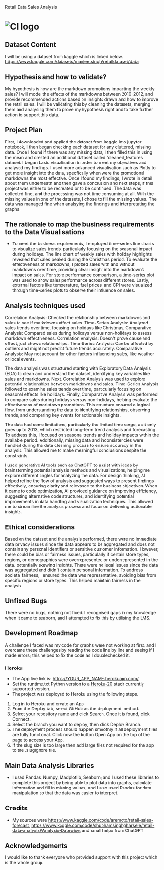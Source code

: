 Retail Data Sales Analysis


# ![CI logo](https://codeinstitute.s3.amazonaws.com/fullstack/ci_logo_small.png)


## Dataset Content
I will be using a dataset from kaggle which is linked below. https://www.kaggle.com/datasets/manjeetsingh/retaildataset/data



## Hypothesis and how to validate?
My hypothesis is how are the markdown promotions impacting the weekly sales? I will model the effects of the markdowns between 2010-2012, and provide recommended actions based on insights drawn and how to improve the retail sales. I will be validating this by cleaning the datasets, merging them and analysing them to prove my hypothesis right and to take further action to support this data. 

## Project Plan
First, I downloaded and applied the dataset from kaggle into jupyter notebook, I then began checking each dataset for any cluttered, missing data. Once I found if there was any missing data, I then filled this in using the mean and created an additional dataset called 'cleaned_features' dataset. I began basic visualisation in order to meet my objectives and analysed my findings. I used more advanced visualisation such as Plotly to get more insight into the data, specfically when were the promotional markdowns the most effective. Once I found my findings, I wrote in detail about them underneath and then gave a conclusion and next steps, if this project was either to be recreated or to be continued.
The data was collected fine, and the processing was not time consuming at all. With the missing values in one of the datasets, I chose to fill the missing values. The data was managed fine when analsying the findings and interpretating the graphs.


## The rationale to map the business requirements to the Data Visualisations
* To meet the business requirements, I employed time-series line charts to visualize sales trends, particularly focusing on the seasonal impact during holidays. The line chart of weekly sales with holiday highlights revealed that sales peaked during the Christmas period. To evaluate the effectiveness of markdowns, I plotted sales with and without markdowns over time, providing clear insight into the markdown’s impact on sales. For store performance comparison, a time-series plot was used to show sales performance across different stores. Lastly, external factors like temperature, fuel prices, and CPI were visualized through time-series plots to observe their influence on sales.

## Analysis techniques used
Correlation Analysis: Checked the relationship between markdowns and sales to see if markdowns affect sales.
Time-Series Analysis: Analyzed sales trends over time, focusing on holidays like Christmas.
Comparative Analysis: Compared sales during holidays versus non-holidays to assess markdown effectiveness.
Correlation Analysis: Doesn't prove cause and effect, just shows relationships.
Time-Series Analysis: Can be affected by outliers and might not predict future trends accurately.
Comparative Analysis: May not account for other factors influencing sales, like weather or local events.

The data analysis was structured starting with Exploratory Data Analysis (EDA) to clean and understand the dataset, identifying key variables like sales and markdowns. Next, Correlation Analysis was used to explore potential relationships between markdowns and sales. Time-Series Analysis followed to examine sales trends over time, particularly focusing on seasonal effects like holidays. Finally, Comparative Analysis was performed to compare sales during holidays versus non-holidays, helping evaluate the effectiveness of markdown promotions. This structure ensured a logical flow, from understanding the data to identifying relationships, observing trends, and comparing key events for actionable insights.

The data had some limitations, particularly the limited time range, as it only goes up to 2013, which restricted long-term trend analysis and forecasting. To address this, I focused on seasonal trends and holiday impacts within the available period. Additionally, missing data and inconsistencies were handled during the data cleaning process to ensure accuracy in the analysis. This allowed me to make meaningful conclusions despite the constraints.

I used generative AI tools such as ChatGPT to assist with ideas by brainstorming potential analysis methods and visualizations, helping me explore different angles for analyzing the data. For design thinking, AI helped refine the flow of analysis and suggested ways to present findings effectively, ensuring clarity and relevance to the business objectives. When it came to code optimization, AI provided guidance on improving efficiency, suggesting alternative code structures, and identifying potential improvements in data handling and visualization techniques. This allowed me to streamline the analysis process and focus on delivering actionable insights.

## Ethical considerations
Based on the dataset and the analysis performed, there were no immediate data privacy issues since the data appears to be aggregated and does not contain any personal identifiers or sensitive customer information. However, there could be bias or fairness issues, particularly if certain store types, regions, or demographics were overrepresented or underrepresented in the data, potentially skewing insights.
There were no legal issues since the data was aggregated and didn't contain personal information. To address societal fairness, I ensured the data was representative, avoiding bias from specific regions or store types. This helped maintain fairness in the analysis.



## Unfixed Bugs
There were no bugs, nothing not fixed. I recognised gaps in my knowledge when it came to seaborn, and I attempted to fix this by utilising the LMS.


## Development Roadmap
A challenge I faced was my code for graphs were not working at first, and I overcame these challenges by reading the code line by line and seeing if I made errors; this helped to fix the code as I doublechecked it.

### Heroku

* The App live link is: https://YOUR_APP_NAME.herokuapp.com/ 
* Set the runtime.txt Python version to a [Heroku-20](https://devcenter.heroku.com/articles/python-support#supported-runtimes) stack currently supported version.
* The project was deployed to Heroku using the following steps.

1. Log in to Heroku and create an App
2. From the Deploy tab, select GitHub as the deployment method.
3. Select your repository name and click Search. Once it is found, click Connect.
4. Select the branch you want to deploy, then click Deploy Branch.
5. The deployment process should happen smoothly if all deployment files are fully functional. Click now the button Open App on the top of the page to access your App.
6. If the slug size is too large then add large files not required for the app to the .slugignore file.


## Main Data Analysis Libraries
* I used Pandas, Numpy, Madplotlib, Seaborn; and I used these libraries to complete this project by being able to plot data into graphs, calculate information and fill in missing values, and I also used Pandas for data manipulation so that the data was easier to interpret.


## Credits 

* My sources were https://www.kaggle.com/code/aremoto/retail-sales-forecast, https://www.kaggle.com/code/shubhamsinghgharsele/retail-data-analysis#Analysis-Datewise, and small helps from ChatGPT

## Acknowledgements 
I would like to thank everyone who provided support with this project which is the whole group.